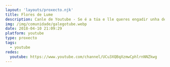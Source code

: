```yaml
---
layout: 'layouts/proxecto.njk'
title: Flores de Lume
description: Canle de Youtube - Se é a túa e lle queres engadir unha descripción e etiquetas, ponte en contacto con nós.
img: /img/comunidade/galegotube.webp
date: 2018-04-10 21:09:29
platform: youtube
type: proxecto
tags:
  - youtube
redes:
  youtube: https://www.youtube.com/channel/UCu3XQBqXzmwCphlrnNNZkwg
---
```


